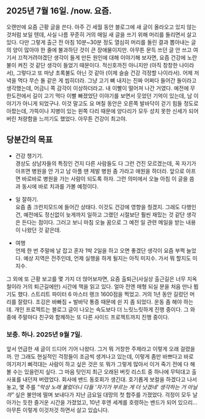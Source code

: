 ## 2025년 7월 16일. /now. 요즘.

오랜만에 요즘 근황 글을 쓴다. 아주 긴 세월 동안 블로그에 새 글이 올라오고 있지 않는 것처럼 보일 텐데, 사실 나름 꾸준히 거의 매일 새 글을 쓰기 위해 머리를 돌리면서 살고 있다. 다만 그렇게 출근 전 아침 10분~30분 정도 열심히 머리를 돌린 결과 뽑아내는 글의 양이 많아야 한 줄에 불과하단 것이 큰 장애물이지만. 아무튼 문득 쓰던 글 안 쓰고 여기서 끄적거려야겠단 생각이 들게 만든 원인에 대해 이야기해 보자면, 요즘 건강에 노란불이 켜진 것 같단 생각이 들었기 때문이다. 적신호까진 아니지만 (아직 창창한 나이라서), 그렇다고 또 마냥 초록불도 아닌 것 같아 (이제 슬슬 건강 걱정할 나이라서). 어제 저녁을 먹다 무슨 돌 같은 게 씹히더라. 그냥 고기 뼈 내지는 진짜 어쩌다 들어간 돌이라고 생각했는데, 어금니 쪽 감각이 이상하더라고. 내 이빨이 떨어져 나간 거였다. 예전에 무한도전에서 길이 고기 먹다 이빨 빠졌었단 이야기를 보면서 웃었던 기억이 있는데, 남 이야기가 아니게 되었구나. 이것 말고도 요 며칠 동안은 오른쪽 발바닥이 걷기 힘들 정도로 아팠는데, 가뜩이나 지병이 있는 왼쪽 다리 때문에 양다리가 모두 성치 못한 신세가 되어버린 처량함을 느끼기도 했었다. 아무튼 건강이 최고야.

## 당분간의 목표

- 건강 챙기기.  
  경상도 상남자들의 특징인 건지 다른 사람들도 다 그런 건진 모르겠는데, 꼭 자기가 아프면 병원을 안 가고 남 아플 땐 제발 병원 좀 가라고 애원을 하더라. 앞으로 아프면 바로바로 병원을 가는 사람이 되도록 하자. 그런 의미에서 오늘 아침 이 글을 씀과 동시에 바로 치과를 가볼 예정이다.

- 일 잘하기.  
  요즘 좀 크런치모드에 들어간 상태다. 이것도 건강에 영향을 줬겠지. 그래도 다행인 건, 예전에도 정신없이 늦게까지 일하고 그랬던 시절보단 훨씬 재밌는 것 같단 생각은 든다는 점이다. 그러고 보니 마침 오늘 꿈으로 그 예전 일 관련 메일을 받는 내용이 나왔던 것 같은데.

- 여행  
  언제 한 번 주말에 날 잡고 혼자 1박 2일을 하고 오면 좋겠단 생각이 요즘 부쩍 늘었다. 예상 지역은 전주인데, 언제 실행을 하게 될지는 아직 미지수. 가서 뭐 할지도 미지수.

그 외에 또 근황 보고를 몇 가지 더 얹어보자면, 요즘 출퇴근(사실상 출근길은 너무 지옥철이라 거의 퇴근길에만) 시간에 책을 읽고 있다. 얼마 전엔 매형 되실 분을 처음 만나 뵙기도 했다. 스트리트 파이터 6 마스터 랭크 1600점을 찍었고. 거의 1년 동안 길렀던 머리를 잘랐다. 조깅은 바빠짐 + 발바닥 통증 때문에 쉰 지 좀 되었다. 운동 좀 해야 하는데. 개인 프로젝트는 블로그 글이 나오는 속도보다 더 느릿느릿하게 진행 중이다. 그 와중에 주말마다 친구와 함께하는 또 다른 사이드 프로젝트까지 진행 중이다.

### 보충. 하나. 2025년 9월 7일.

앞서 언급한 새 글이 드디어 기어 나왔다. 그거 뭐 거창한 주제라고 이렇게 오래 걸렸을까. 안 그래도 현실적인 걱정들이 조금씩 생겨나고 있는데, 이렇게 좀만 바쁘다고 바로 여기저기 삐걱대는 사람이 하고 싶은 것은 또 뭐가 그렇게 많아서 이거 죽기 전에 다 해볼 수는 있을런지 싶다. 그 마음 탓인지 최근 오래된 버킷 리스트 중 하나에 무턱대고 출사표를 내던져 버렸었다. 회사에 밴드 동호회가 생긴대. 호기롭게 보컬을 하겠다고 나서 놓고, 몇 주를 <i>"막상 노래 불렀더니 다들 '자기가 부르는 게 더 낫겠네' 생각하는 거 아닐까"</i> 싶은 불안에 떨며 보내다가 지난 금요일 대망의 첫 합주를 가졌었다. 걱정이 모두 날아가는 듯한 즐거운 시간을 가졌었고, 10년 후엔 세계를 호령하는 밴드가 되어 있으리... 아무튼 이렇게 이것저것 하면서 살고 있습니다.